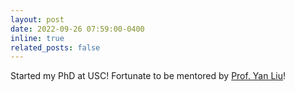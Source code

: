 ```yaml
---
layout: post
date: 2022-09-26 07:59:00-0400
inline: true
related_posts: false
---
```


Started my PhD at USC! Fortunate to be mentored by [Prof. Yan Liu](https://viterbi.usc.edu/directory/faculty/Liu/Yan)!
